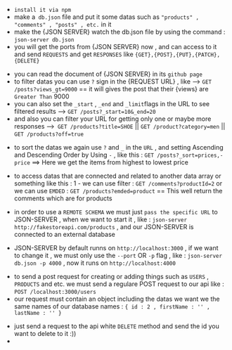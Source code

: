 <!-- * JSON SERVER TUTORIAL -->

<!--^ 1 - USING JSON-SERVER :  -->
- `install it via npm`
- make a` db.json` file and put it some datas such as `"products" , "comments" , "posts" , etc.` in it
- make the {JSON SERVER} watch the db.json file by using the command : `json-server db.json`
- you will get the ports from {JSON SERVER} now , and can access to it and send `REQUESTS` and get `RESPONSES` like `{GET},{POST},{PUT},{PATCH},{DELETE}`


<!--^ 2 - FILTERING DATAS :  -->
- you can read the document of {JSON SERVER} in its `github page`
- to filter datas you can use `?` sign in the {REQUEST URL} , like --> `GET /posts?views_gt=9000` == it will gives the post that their {views} are `Greater Than` 9000
- you can also set the `_start` , `_end` and ` _limit `flags in the URL to see filtered results --> `GET /posts?_start=10&_end=20 `
- and also you can filter your URL for getting only one or maybe more responses -->` GET /products?title=SHOE` || `GET /product?category=men` || `GET /products?off=true`
  

<!--^ 3 - SORTING DATAS : -->
- to sort the datas we again use `?` and `_` in the `URL` , and setting Ascending and Descending Order by Using `-` , like this : `GET /posts?_sort=prices,-price` ==> Here we get the items from highest to lowest price


<!--^ 4 - RELATIONS BETWEEN DATAS :  -->
- to access datas that are connected and related to another data array or something like this : 1 - we can use filter : `GET /comments?productId=2` or we can use `EMDED` : `GET /products?emded=product` == This well return the comments which are for products 


<!--^ 5 - USING REMOTE SCHEMAS -->
- in order to use a `REMOTE SCHEMA` we must just `pass the specific URL` to JSON-SERVER , when we want to start it , like :  `json-server http://fakestoreapi.com/products` , and our JSON-SERVER is connected to an external database

<!--^ 6 - CHANGING THE PORTS OF JSON-SERVER  -->
- JSON-SERVER by default runns on `http://localhost:3000` , if we want to change it , we must only use the `--port` OR `-p` flag , like : `json-server db.json -p 4000` , now it runs on `http://localhost:4000`
  

<!--! 7 - POSTING DATAS TO JSON-SERVER DATABASE -->
- to send a post request for creating or adding things such as `USERS` , `PRODUCTS` and etc. we must send a regulare POST request to our api like : `POST /localhost:3000/users` 
- our request must contain an object including the datas we want we the same names of our database names : `{ id : 2 , firstName : '' , lastName : '' }`

<!--! 8 - DELETING DATAS FROM JSON SERVER DATABASE -->
- just send a request to the api white `DELETE` method and send the id you want to delete to it :))
- 